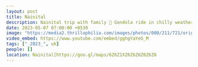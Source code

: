 ```yaml
---
layout: post
title: Nainital
description: Nainital trip with family 🚤 Gondola ride in chilly weather, mesmerizing views. 🌧️Rain added magic to the scenic beauty. Unforgettable moments, warm family time in the cold! ❄️👨‍👩‍👧‍👦 #NainitalDiaries
date: 2023-05-07 07:00:00 +0530
image: "https://media2.thrillophilia.com/images/photos/000/211/721/original/1585853740_pexels-photo-214564.png?"
video_embed: https://www.youtube.com/embed/gghgYaYeG_M
tags: ["_2023_", uk]
people: []
location: Nainital[https://goo.gl/maps/6Z6Z1XZ6Z6Z6Z6Z6Z6
---
```

